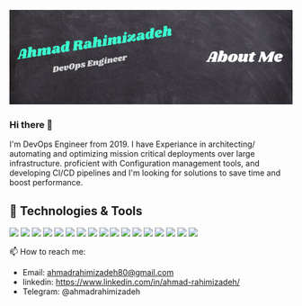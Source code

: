  [![Header](https://raw.githubusercontent.com/Ahmad-Rahimizadeh/Ahmad-Rahimizadeh/main/Ahmad%20Rahimizadeh.png "Header")]()
### Hi there 👋
I'm DevOps Engineer from 2019. I have Experiance in architecting/ automating and optimizing mission critical deployments over large infrastructure. proficient with Configuration management tools, and developing CI/CD pipelines and I'm looking for solutions to save time and boost performance.

## 🔧 Technologies & Tools
![](https://img.shields.io/badge/OS-Linux-informational?style=flat&logo=linux&logoColor=white&color=2bbc8a)
![](https://img.shields.io/badge/OS-Windows-informational?style=flat&logo=windows&logoColor=white&color=2bbc8a)
![](https://img.shields.io/badge/Code-Python-informational?style=flat&logo=python&logoColor=white&color=2bbc8a)
![](https://img.shields.io/badge/Code-Make-informational?style=flat&logo=cmake&logoColor=white&color=2bbc8a)
![](https://img.shields.io/badge/Shell-Bash-informational?style=flat&logo=gnu-bash&logoColor=white&color=2bbc8a)
![](https://img.shields.io/badge/Tools-Ansible-informational?style=flat&logo=ansible&logoColor=white&color=2bbc8a)
![](https://img.shields.io/badge/Tools-MySQL-informational?style=flat&logo=mysql&logoColor=white&color=2bbc8a)
![](https://img.shields.io/badge/Tools-Percona-informational?style=flat&logo=mysql&logoColor=white&color=2bbc8a)
![](https://img.shields.io/badge/Tools-TUS-informational?style=flat&logo=tus&logoColor=white&color=2bbc8a)
![](https://img.shields.io/badge/Tools-Docker-informational?style=flat&logo=docker&logoColor=white&color=2bbc8a)
![](https://img.shields.io/badge/Tools-Kubernetes-informational?style=flat&logo=kubernetes&logoColor=white&color=2bbc8a)
![](https://img.shields.io/badge/Tools-GlusterFS-informational?style=flat&logo=glusterfs&logoColor=white&color=2bbc8a)
![](https://img.shields.io/badge/Tools-Minio-informational?style=flat&logo=minio&logoColor=white&color=2bbc8a)
![](https://img.shields.io/badge/Tools-VeleroBackup-informational?style=flat&logo=velero&logoColor=white&color=2bbc8a)
![](https://img.shields.io/badge/Tools-GitlabCI-informational?style=flat&logo=gitlab&logoColor=white&color=2bbc8a)
![](https://img.shields.io/badge/Tools-AsureDevOps-informational?style=flat&logo=asuredevops&logoColor=white&color=2bbc8a)
![](https://img.shields.io/badge/Tools-Squid-informational?style=flat&logo=squid&logoColor=white&color=2bbc8a)


📫 How to reach me: 
- Email: ahmadrahimizadeh80@gmail.com
- linkedin: https://www.linkedin.com/in/ahmad-rahimizadeh/
- Telegram: @ahmadrahimizadeh
